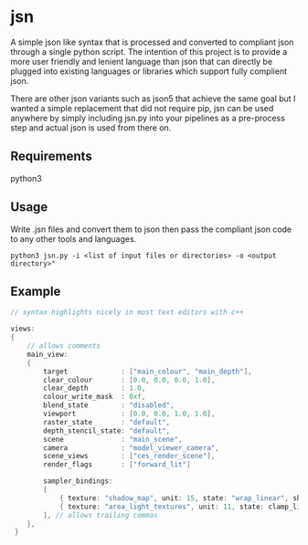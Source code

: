 # jsn

A simple json like syntax that is processed and converted to compliant json through a single python script. The intention of this project is to provide a more user friendly and lenient language than json that can directly be plugged into existing languages or libraries which support fully complient json.

There are other json variants such as json5 that achieve the same goal but I wanted a simple replacement that did not require pip, jsn can be used anywhere by simply including jsn.py into your pipelines as a pre-process step and actual json is used from there on.

## Requirements

python3

## Usage

Write .jsn files and convert them to json then pass the compliant json code to any other tools and languages.

```
python3 jsn.py -i <list of input files or directories> -o <output directory>"
```

## Example

```c++
// syntax highlights nicely in most text editors with c++

views:
{
    // allows comments
    main_view:
    {
        target             : ["main_colour", "main_depth"],
        clear_colour       : [0.0, 0.0, 0.0, 1.0],
        clear_depth        : 1.0,
        colour_write_mask  : 0xf,
        blend_state        : "disabled",
        viewport           : [0.0, 0.0, 1.0, 1.0],
        raster_state       : "default",
        depth_stencil_state: "default",
        scene              : "main_scene",
        camera             : "model_viewer_camera",
        scene_views        : ["ces_render_scene"],
        render_flags       : ["forward_lit"]

        sampler_bindings:
        [
            { texture: "shadow_map", unit: 15, state: "wrap_linear", shader: "ps" },
            { texture: "area_light_textures", unit: 11, state: clamp_linear, shader: "ps" },
        ], // allows trailing commas
    },
 }

```

